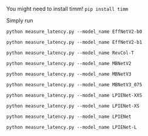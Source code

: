 You might need to install timm!
```pip install timm```

Simply run 
```
python measure_latency.py --model_name EffNetV2-b0
```
```
python measure_latency.py --model_name EffNetV2-b1
```
```
python measure_latency.py --model_name RevCol-T
```
```
python measure_latency.py --model_name MBNetV2
```

```
python measure_latency.py --model_name MBNetV3
```
```
python measure_latency.py --model_name MBNetV3_075
```
```
python measure_latency.py --model_name LPIENet-XXS
```
```
python measure_latency.py --model_name LPIENet-XS
```
```
python measure_latency.py --model_name LPIENet
```
```
python measure_latency.py --model_name LPIENet-L
```
